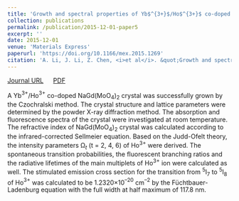 ```yaml
---
title: 'Growth and spectral properties of Yb$^{3+}$/Ho$^{3+}$ co-doped NaGd(MoO$_4$)$_2$ crystal'
collection: publications
permalink: /publication/2015-12-01-paper5
excerpt: ''
date: 2015-12-01
venue: 'Materials Express'
paperurl: 'https://doi.org/10.1166/mex.2015.1269'
citation: 'A. Li, J. Li, Z. Chen, <i>et al</i>. &quot;Growth and spectral properties of Yb$^{3+}$/Ho$^{3+}$ co-doped NaGd(MoO$_4$)$_2$ crystal&quot;, <i>Materials Express</i>, 2015, 5(6): 527–533.'
---
```

[Journal URL](https://www.ingentaconnect.com/contentone/asp/me/2015/00000005/00000006/art00007) &emsp; [PDF](/files/paper5.pdf)

A Yb$^{3+}$/Ho$^{3+}$ co-doped NaGd(MoO$_4$)$_2$ crystal was successfully grown by the Czochralski method. The crystal structure and lattice parameters were determined by the powder X-ray diffraction method. The absorption and fluorescence spectra of the crystal were investigated at room temperature. The refractive index of NaGd(MoO$_4$)$_2$ crystal was calculated according to the infrared-corrected Sellmeier equation. Based on the Judd-Ofelt theory, the intensity parameters Ω$_t$ (t = 2, 4, 6) of Ho$^{3+}$ were derived. The spontaneous transition probabilities, the fluorescent branching ratios and the radiative lifetimes of the main multiplets of Ho$^{3+}$ ion were calculated as well. The stimulated emission cross section for the transition from $^5$I$_7$ to $^5$I$_8$ of Ho$^{3+}$ was calculated to be 1.2320×10$^{–20}$ cm$^{–2}$ by the Füchtbauer-Ladenburg equation with the full width at half maximum of 117.8 nm.